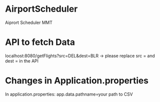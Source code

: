 # AirportScheduler
Aiprort Scheduler MMT

# API to fetch Data
localhost:8080/getFlights?src=DEL&dest=BLR -> please replace src = <src> and dest =<dest> in the API

# Changes in Application.properties
In application.properties:
  app.data.pathname=your path to CSV
